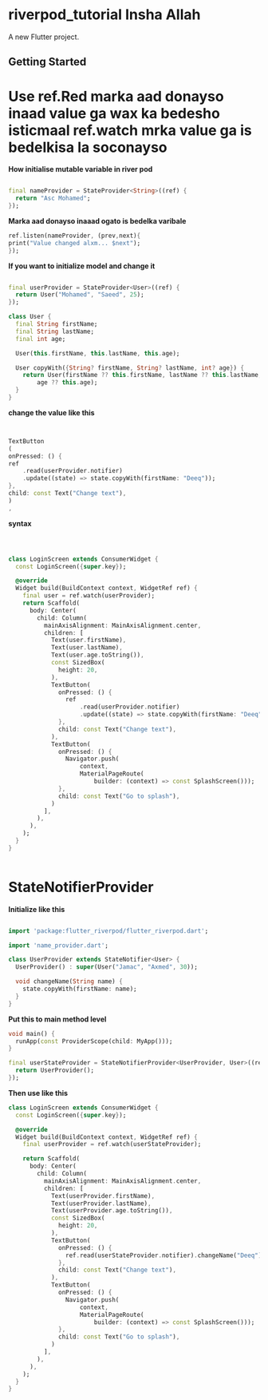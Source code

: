 # riverpod_tutorial Insha Allah

A new Flutter project.

## Getting Started

# Use ref.Red marka aad donayso inaad value ga wax ka bedesho isticmaal ref.watch mrka value ga is bedelkisa la soconayso

__How initialise mutable variable in river pod__

```dart

final nameProvider = StateProvider<String>((ref) {
  return "Asc Mohamed";
});

```

__Marka aad donayso inaaad ogato is bedelka varibale__

```dart
ref.listen(nameProvider, (prev,next){
print("Value changed alxm... $next");
});
```

__If you want to initialize model and change it__

```dart

final userProvider = StateProvider<User>((ref) {
  return User("Mohamed", "Saeed", 25);
});

class User {
  final String firstName;
  final String lastName;
  final int age;

  User(this.firstName, this.lastName, this.age);

  User copyWith({String? firstName, String? lastName, int? age}) {
    return User(firstName ?? this.firstName, lastName ?? this.lastName,
        age ?? this.age);
  }
}

```

__change the value like this__

```dart


TextButton
(
onPressed: () {
ref
    .read(userProvider.notifier)
    .update((state) => state.copyWith(firstName: "Deeq"));
},
child: const Text("Change text"),
)
,

```

__syntax__

```dart



class LoginScreen extends ConsumerWidget {
  const LoginScreen({super.key});

  @override
  Widget build(BuildContext context, WidgetRef ref) {
    final user = ref.watch(userProvider);
    return Scaffold(
      body: Center(
        child: Column(
          mainAxisAlignment: MainAxisAlignment.center,
          children: [
            Text(user.firstName),
            Text(user.lastName),
            Text(user.age.toString()),
            const SizedBox(
              height: 20,
            ),
            TextButton(
              onPressed: () {
                ref
                    .read(userProvider.notifier)
                    .update((state) => state.copyWith(firstName: "Deeq"));
              },
              child: const Text("Change text"),
            ),
            TextButton(
              onPressed: () {
                Navigator.push(
                    context,
                    MaterialPageRoute(
                        builder: (context) => const SplashScreen()));
              },
              child: const Text("Go to splash"),
            )
          ],
        ),
      ),
    );
  }
}



```

# StateNotifierProvider

__Initialize like this__

```dart

import 'package:flutter_riverpod/flutter_riverpod.dart';

import 'name_provider.dart';

class UserProvider extends StateNotifier<User> {
  UserProvider() : super(User("Jamac", "Axmed", 30));

  void changeName(String name) {
    state.copyWith(firstName: name);
  }
}
```

__Put this to main method level__

```dart
void main() {
  runApp(const ProviderScope(child: MyApp()));
}

final userStateProvider = StateNotifierProvider<UserProvider, User>((ref) {
  return UserProvider();
});
```

__Then use like this__


```dart
class LoginScreen extends ConsumerWidget {
  const LoginScreen({super.key});

  @override
  Widget build(BuildContext context, WidgetRef ref) {
    final userProvider = ref.watch(userStateProvider);

    return Scaffold(
      body: Center(
        child: Column(
          mainAxisAlignment: MainAxisAlignment.center,
          children: [
            Text(userProvider.firstName),
            Text(userProvider.lastName),
            Text(userProvider.age.toString()),
            const SizedBox(
              height: 20,
            ),
            TextButton(
              onPressed: () {
                ref.read(userStateProvider.notifier).changeName("Deeq");
              },
              child: const Text("Change text"),
            ),
            TextButton(
              onPressed: () {
                Navigator.push(
                    context,
                    MaterialPageRoute(
                        builder: (context) => const SplashScreen()));
              },
              child: const Text("Go to splash"),
            )
          ],
        ),
      ),
    );
  }
}
```

